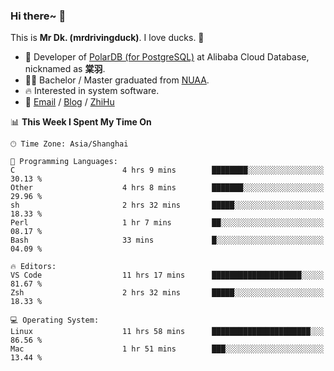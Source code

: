 ### Hi there~ 🫡

This is **Mr Dk. (mrdrivingduck)**. I love ducks. 🦆

- 🍊 Developer of [PolarDB (for PostgreSQL)](https://github.com/ApsaraDB/PolarDB-for-PostgreSQL) at Alibaba Cloud Database, nicknamed as **棠羽**.
- 👨‍🎓 Bachelor / Master graduated from [NUAA](https://en.wikipedia.org/wiki/Nanjing_University_of_Aeronautics_and_Astronautics).
- 🔥 Interested in system software.
- 🔗 [Email](mailto:mrdrivingduck@gmail.com) / [Blog](https://mrdrivingduck.github.io/blog/) / [ZhiHu](https://www.zhihu.com/people/zhang-jing-tang-78)

<!--START_SECTION:waka-->
📊 **This Week I Spent My Time On** 

```text
🕑︎ Time Zone: Asia/Shanghai

💬 Programming Languages: 
C                        4 hrs 9 mins        ████████░░░░░░░░░░░░░░░░░   30.13 % 
Other                    4 hrs 8 mins        ███████░░░░░░░░░░░░░░░░░░   29.96 % 
sh                       2 hrs 32 mins       █████░░░░░░░░░░░░░░░░░░░░   18.33 % 
Perl                     1 hr 7 mins         ██░░░░░░░░░░░░░░░░░░░░░░░   08.17 % 
Bash                     33 mins             █░░░░░░░░░░░░░░░░░░░░░░░░   04.09 % 

🔥 Editors: 
VS Code                  11 hrs 17 mins      ████████████████████░░░░░   81.67 % 
Zsh                      2 hrs 32 mins       █████░░░░░░░░░░░░░░░░░░░░   18.33 % 

💻 Operating System: 
Linux                    11 hrs 58 mins      ██████████████████████░░░   86.56 % 
Mac                      1 hr 51 mins        ███░░░░░░░░░░░░░░░░░░░░░░   13.44 % 
```


<!--END_SECTION:waka-->

<!-- ![Mr Dk.'s GitHub Stats](https://github-readme-stats.vercel.app/api?username=mrdrivingduck&count_private&show_icons=true&theme=buefy) -->

<!-- ![Most Used Languages](https://github-readme-stats.vercel.app/api/top-langs/?username=mrdrivingduck&exclude_repo=mips32-CPU,snort-tcp-socket&theme=buefy&layout=compact&langs_count=10) -->


<!--
**mrdrivingduck/mrdrivingduck** is a ✨ _special_ ✨ repository because its `README.md` (this file) appears on your GitHub profile.

Here are some ideas to get you started:

- 🔭 I’m currently working on ...
- 🌱 I’m currently learning ...
- 👯 I’m looking to collaborate on ...
- 🤔 I’m looking for help with ...
- 💬 Ask me about ...
- 📫 How to reach me: ...
- 😄 Pronouns: ...
- ⚡ Fun fact: ...
-->
